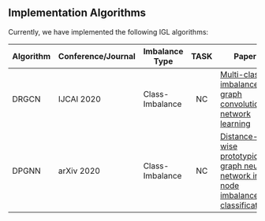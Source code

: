 ## Implementation Algorithms

Currently, we have implemented the following IGL algorithms:

| Algorithm | Conference/Journal | Imbalance Type | TASK | Paper | Code |
| --------- | ------------------ | -------- | :-----: | ---- |---- |
| DRGCN | IJCAI 2020 | Class-Imbalance | NC | [Multi-class imbalanced graph convolutional network learning](https://par.nsf.gov/servlets/purl/10199469) | [Link](https://github.com/codeshareabc/DRGCN) |
| DPGNN | arXiv 2020 | Class-Imbalance | NC | [Distance-wise prototypical graph neural network in node imbalance classification](https://arxiv.org/pdf/2110.12035) | [Link](https://github.com/YuWVandy/DPGNN) |
